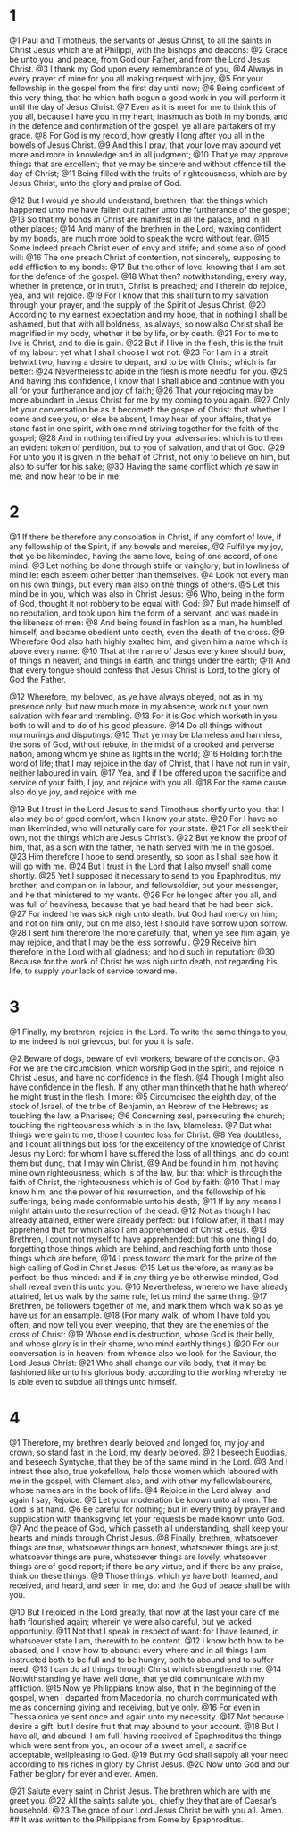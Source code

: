 # 1 
@1 Paul and Timotheus, the servants of Jesus Christ, to all the saints in Christ Jesus which are at Philippi, with the bishops and deacons: @2 Grace be unto you, and peace, from God our Father, and from the Lord Jesus Christ. @3 I thank my God upon every remembrance of you, @4 Always in every prayer of mine for you all making request with joy, @5 For your fellowship in the gospel from the first day until now; @6 Being confident of this very thing, that he which hath begun a good work in you will perform it until the day of Jesus Christ: @7 Even as it is meet for me to think this of you all, because I have you in my heart; inasmuch as both in my bonds, and in the defence and confirmation of the gospel, ye all are partakers of my grace. @8 For God is my record, how greatly I long after you all in the bowels of Jesus Christ. @9 And this I pray, that your love may abound yet more and more in knowledge and in all judgment; @10 That ye may approve things that are excellent; that ye may be sincere and without offence till the day of Christ; @11 Being filled with the fruits of righteousness, which are by Jesus Christ, unto the glory and praise of God. 

@12 But I would ye should understand, brethren, that the things which happened unto me have fallen out rather unto the furtherance of the gospel; @13 So that my bonds in Christ are manifest in all the palace, and in all other places; @14 And many of the brethren in the Lord, waxing confident by my bonds, are much more bold to speak the word without fear. @15 Some indeed preach Christ even of envy and strife; and some also of good will: @16 The one preach Christ of contention, not sincerely, supposing to add affliction to my bonds: @17 But the other of love, knowing that I am set for the defence of the gospel. @18 What then? notwithstanding, every way, whether in pretence, or in truth, Christ is preached; and I therein do rejoice, yea, and will rejoice. @19 For I know that this shall turn to my salvation through your prayer, and the supply of the Spirit of Jesus Christ, @20 According to my earnest expectation and my hope, that in nothing I shall be ashamed, but that with all boldness, as always, so now also Christ shall be magnified in my body, whether it be by life, or by death. @21 For to me to live is Christ, and to die is gain. @22 But if I live in the flesh, this is the fruit of my labour: yet what I shall choose I wot not. @23 For I am in a strait betwixt two, having a desire to depart, and to be with Christ; which is far better: @24 Nevertheless to abide in the flesh is more needful for you. @25 And having this confidence, I know that I shall abide and continue with you all for your furtherance and joy of faith; @26 That your rejoicing may be more abundant in Jesus Christ for me by my coming to you again. @27 Only let your conversation be as it becometh the gospel of Christ: that whether I come and see you, or else be absent, I may hear of your affairs, that ye stand fast in one spirit, with one mind striving together for the faith of the gospel; @28 And in nothing terrified by your adversaries: which is to them an evident token of perdition, but to you of salvation, and that of God. @29 For unto you it is given in the behalf of Christ, not only to believe on him, but also to suffer for his sake; @30 Having the same conflict which ye saw in me, and now hear to be in me. 

# 2 
@1 If there be therefore any consolation in Christ, if any comfort of love, if any fellowship of the Spirit, if any bowels and mercies, @2 Fulfil ye my joy, that ye be likeminded, having the same love, being of one accord, of one mind. @3 Let nothing be done through strife or vainglory; but in lowliness of mind let each esteem other better than themselves. @4 Look not every man on his own things, but every man also on the things of others. @5 Let this mind be in you, which was also in Christ Jesus: @6 Who, being in the form of God, thought it not robbery to be equal with God: @7 But made himself of no reputation, and took upon him the form of a servant, and was made in the likeness of men: @8 And being found in fashion as a man, he humbled himself, and became obedient unto death, even the death of the cross. @9 Wherefore God also hath highly exalted him, and given him a name which is above every name: @10 That at the name of Jesus every knee should bow, of things in heaven, and things in earth, and things under the earth; @11 And that every tongue should confess that Jesus Christ is Lord, to the glory of God the Father. 

@12 Wherefore, my beloved, as ye have always obeyed, not as in my presence only, but now much more in my absence, work out your own salvation with fear and trembling. @13 For it is God which worketh in you both to will and to do of his good pleasure. @14 Do all things without murmurings and disputings: @15 That ye may be blameless and harmless, the sons of God, without rebuke, in the midst of a crooked and perverse nation, among whom ye shine as lights in the world; @16 Holding forth the word of life; that I may rejoice in the day of Christ, that I have not run in vain, neither laboured in vain. @17 Yea, and if I be offered upon the sacrifice and service of your faith, I joy, and rejoice with you all. @18 For the same cause also do ye joy, and rejoice with me. 

@19 But I trust in the Lord Jesus to send Timotheus shortly unto you, that I also may be of good comfort, when I know your state. @20 For I have no man likeminded, who will naturally care for your state. @21 For all seek their own, not the things which are Jesus Christ’s. @22 But ye know the proof of him, that, as a son with the father, he hath served with me in the gospel. @23 Him therefore I hope to send presently, so soon as I shall see how it will go with me. @24 But I trust in the Lord that I also myself shall come shortly. @25 Yet I supposed it necessary to send to you Epaphroditus, my brother, and companion in labour, and fellowsoldier, but your messenger, and he that ministered to my wants. @26 For he longed after you all, and was full of heaviness, because that ye had heard that he had been sick. @27 For indeed he was sick nigh unto death: but God had mercy on him; and not on him only, but on me also, lest I should have sorrow upon sorrow. @28 I sent him therefore the more carefully, that, when ye see him again, ye may rejoice, and that I may be the less sorrowful. @29 Receive him therefore in the Lord with all gladness; and hold such in reputation: @30 Because for the work of Christ he was nigh unto death, not regarding his life, to supply your lack of service toward me. 

# 3 
@1 Finally, my brethren, rejoice in the Lord. To write the same things to you, to me indeed is not grievous, but for you it is safe. 

@2 Beware of dogs, beware of evil workers, beware of the concision. @3 For we are the circumcision, which worship God in the spirit, and rejoice in Christ Jesus, and have no confidence in the flesh. @4 Though I might also have confidence in the flesh. If any other man thinketh that he hath whereof he might trust in the flesh, I more: @5 Circumcised the eighth day, of the stock of Israel, of the tribe of Benjamin, an Hebrew of the Hebrews; as touching the law, a Pharisee; @6 Concerning zeal, persecuting the church; touching the righteousness which is in the law, blameless. @7 But what things were gain to me, those I counted loss for Christ. @8 Yea doubtless, and I count all things but loss for the excellency of the knowledge of Christ Jesus my Lord: for whom I have suffered the loss of all things, and do count them but dung, that I may win Christ, @9 And be found in him, not having mine own righteousness, which is of the law, but that which is through the faith of Christ, the righteousness which is of God by faith: @10 That I may know him, and the power of his resurrection, and the fellowship of his sufferings, being made conformable unto his death; @11 If by any means I might attain unto the resurrection of the dead. @12 Not as though I had already attained, either were already perfect: but I follow after, if that I may apprehend that for which also I am apprehended of Christ Jesus. @13 Brethren, I count not myself to have apprehended: but this one thing I do, forgetting those things which are behind, and reaching forth unto those things which are before, @14 I press toward the mark for the prize of the high calling of God in Christ Jesus. @15 Let us therefore, as many as be perfect, be thus minded: and if in any thing ye be otherwise minded, God shall reveal even this unto you. @16 Nevertheless, whereto we have already attained, let us walk by the same rule, let us mind the same thing. @17 Brethren, be followers together of me, and mark them which walk so as ye have us for an ensample. @18 (For many walk, of whom I have told you often, and now tell you even weeping, that they are the enemies of the cross of Christ: @19 Whose end is destruction, whose God is their belly, and whose glory is in their shame, who mind earthly things.) @20 For our conversation is in heaven; from whence also we look for the Saviour, the Lord Jesus Christ: @21 Who shall change our vile body, that it may be fashioned like unto his glorious body, according to the working whereby he is able even to subdue all things unto himself. 

# 4 
@1 Therefore, my brethren dearly beloved and longed for, my joy and crown, so stand fast in the Lord, my dearly beloved. @2 I beseech Euodias, and beseech Syntyche, that they be of the same mind in the Lord. @3 And I intreat thee also, true yokefellow, help those women which laboured with me in the gospel, with Clement also, and with other my fellowlabourers, whose names are in the book of life. @4 Rejoice in the Lord alway: and again I say, Rejoice. @5 Let your moderation be known unto all men. The Lord is at hand. @6 Be careful for nothing; but in every thing by prayer and supplication with thanksgiving let your requests be made known unto God. @7 And the peace of God, which passeth all understanding, shall keep your hearts and minds through Christ Jesus. @8 Finally, brethren, whatsoever things are true, whatsoever things are honest, whatsoever things are just, whatsoever things are pure, whatsoever things are lovely, whatsoever things are of good report; if there be any virtue, and if there be any praise, think on these things. @9 Those things, which ye have both learned, and received, and heard, and seen in me, do: and the God of peace shall be with you. 

@10 But I rejoiced in the Lord greatly, that now at the last your care of me hath flourished again; wherein ye were also careful, but ye lacked opportunity. @11 Not that I speak in respect of want: for I have learned, in whatsoever state I am, therewith to be content. @12 I know both how to be abased, and I know how to abound: every where and in all things I am instructed both to be full and to be hungry, both to abound and to suffer need. @13 I can do all things through Christ which strengtheneth me. @14 Notwithstanding ye have well done, that ye did communicate with my affliction. @15 Now ye Philippians know also, that in the beginning of the gospel, when I departed from Macedonia, no church communicated with me as concerning giving and receiving, but ye only. @16 For even in Thessalonica ye sent once and again unto my necessity. @17 Not because I desire a gift: but I desire fruit that may abound to your account. @18 But I have all, and abound: I am full, having received of Epaphroditus the things which were sent from you, an odour of a sweet smell, a sacrifice acceptable, wellpleasing to God. @19 But my God shall supply all your need according to his riches in glory by Christ Jesus. @20 Now unto God and our Father be glory for ever and ever. Amen. 

@21 Salute every saint in Christ Jesus. The brethren which are with me greet you. @22 All the saints salute you, chiefly they that are of Caesar’s household. @23 The grace of our Lord Jesus Christ be with you all. Amen. ## It was written to the Philippians from Rome by Epaphroditus.
